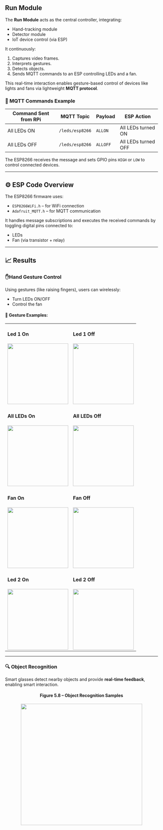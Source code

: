 ## Run Module

The **Run Module** acts as the central controller, integrating:
- Hand-tracking module
- Detector module
- IoT device control (via ESP)

It continuously:
1. Captures video frames.
2. Interprets gestures.
3. Detects objects.
4. Sends MQTT commands to an ESP controlling LEDs and a fan.

This real-time interaction enables gesture-based control of devices like lights and fans via lightweight **MQTT protocol**.

### 🔄 MQTT Commands Example

| Command Sent from RPi | MQTT Topic         | Payload    | ESP Action                     |
|-----------------------|--------------------|------------|--------------------------------|
| All LEDs ON           | `/leds/esp8266`    | `ALLON`    | All LEDs turned ON             |
| All LEDs OFF          | `/leds/esp8266`    | `ALLOFF`   | All LEDs turned OFF            |

The ESP8266 receives the message and sets GPIO pins `HIGH` or `LOW` to control connected devices.

---

## ⚙️ ESP Code Overview

The ESP8266 firmware uses:
- `ESP8266WiFi.h` – for WiFi connection
- `Adafruit_MQTT.h` – for MQTT communication

It handles message subscriptions and executes the received commands by toggling digital pins connected to:
- LEDs
- Fan (via transistor + relay)

---

## 📈 Results

### ✋Hand Gesture Control

Using gestures (like raising fingers), users can wirelessly:
- Turn LEDs ON/OFF
- Control the fan

#### 🔘 Gesture Examples:

<div align="center">
  <table>
    <tr>
      <td>
        <h4>Led 1 On</h4>
        <img src="Diagram/Led%201%20On.png" width="200"/>
      </td>
      <td>
        <h4>Led 1 Off</h4>
        <img src="Diagram/Led%201%20Off.png" width="200"/>
      </td>
    </tr>
    <tr>
      <td>
        <h4>All LEDs On</h4>
        <img src="Diagram/All%20Leds%20On.png" width="200"/>
      </td>
      <td>
        <h4>All LEDs Off</h4>
        <img src="Diagram/All%20Leds%20Off.png" width="200"/>
      </td>
    </tr>
    <tr>
      <td>
        <h4>Fan On</h4>
        <img src="Diagram/Fan%20On.png" width="200"/>
      </td>
      <td>
        <h4>Fan Off</h4>
        <img src="Diagram/Fan%20Off.png" width="200"/>
      </td>
    </tr>
    <tr>
      <td>
        <h4>Led 2 On</h4>
        <img src="Diagram/Led%202%20On.png" width="200"/>
      </td>
      <td>
        <h4>Led 2 Off</h4>
        <img src="Diagram/Led%202%20Off.png" width="200"/>
      </td>
    </tr>
  </table>
</div>



---

### 🔍 Object Recognition

Smart glasses detect nearby objects and provide **real-time feedback**, enabling smart interaction.

<div align="center">
  <h4>Figure 5.8 – Object Recognition Samples</h4>
  <img src="Diagram/Object Recognition Samples.jpg" width="400"/>
</div>
